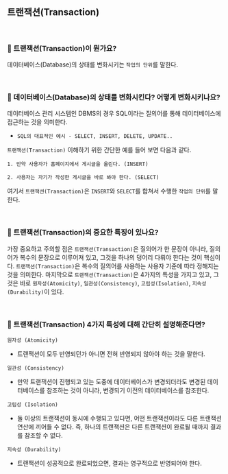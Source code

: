 ## 트랜잭션(Transaction)

<br>

### :book: 트랜잭션(Transaction)이 뭔가요?

데이터베이스(Database)의 상태를 변화시키는 `작업의 단위`를 말한다.

<br>

### :book: 데이터베이스(Database)의 상태를 변화시킨다? 어떻게 변화시키나요?

데이터베이스 관리 시스템인 DBMS의 경우 SQL이라는 질의어를 통해 데이터베이스에 접근하는 것을 의미한다.

* `SQL의 대표적인 예시 - SELECT, INSERT, DELETE, UPDATE..`

`트랜잭션(Transaction)` 이해하기 위한 간단한 예를 들어 보면 다음과 같다.

    1. 만약 사용자가 홈페이지에서 게시글을 올린다. (INSERT)

    2. 사용자는 자기가 작성한 게시글을 바로 봐야 한다. (SELECT)

여기서 `트랜잭션(Transaction)`은 `INSERT`와 `SELECT`를 합쳐서 수행한 `작업의 단위`를 말한다.

<br>

### :book: 트랜잭션(Transaction)의 중요한 특징이 있나요?

가장 중요하고 주의할 점은 `트랜잭션(Transaction)`은 질의어가 한 문장이 아니라, 질의어가 복수의 문장으로 이루어져 있고, 그것을 하나의 덩어리 다뤄야 한다는 것이 핵심이다. `트랜잭션(Transaction)`은 복수의 질의어를 사용하는 사용자 기준에 따라 정해지는 것을 의미한다. 마지막으로 `트랜잭션(Transaction)`은 4가지의 특성을 가지고 있고, 그것은 바로 `원자성(Atomicity)`, `일관성(Consistency)`, `고립성(Isolation)`, `지속성(Durability)`이 있다.

<br>

### :book: 트랜잭션(Transaction) 4가지 특성에 대해 간단히 설명해준다면?

`원자성 (Atomicity)`

* 트랜잭션이 모두 반영되던가 아니면 전혀 반영되지 않아야 하는 것을 말한다.

`일관성 (Consistency)`

* 만약 트랜잭션이 진행되고 있는 도중에 데이터베이스가 변경되더라도 변경된 데이터베이스를 참조하는 것이 아니라, 변경되기 이전의 데이터베이스를 참조한다.

`고립성 (Isolation)`

* 둘 이상의 트랜잭션이 동시에 수행되고 있다면, 어떤 트랜잭션이라도 다른 트랜잭션 연산에 끼어들 수 없다. 즉, 하나의 트랜잭션은 다른 트랜잭션이 완료될 때까지 결과를 참조할 수 없다.

`지속성 (Durability)`

* 트랜잭션이 성공적으로 완료되었으면, 결과는 영구적으로 반영되어야 한다.

